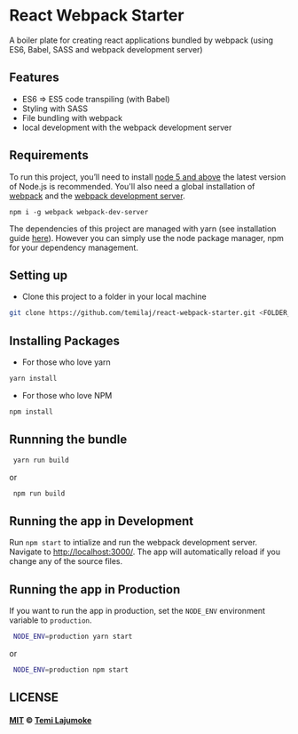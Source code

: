 # React Webpack Starter
A boiler plate for creating react applications bundled by webpack (using ES6, Babel, SASS and webpack development server)

## Features
+ ES6 => ES5 code transpiling (with Babel)
+ Styling with SASS
+ File bundling with webpack
+ local development with the webpack development server

## Requirements
To run this project, you’ll need to install [node 5 and above](https://nodejs.org/en/) the latest version of Node.js is recommended. You'll also need a global installation of [webpack](https://webpack.js.org/ ) and the [webpack development server](https://webpack.js.org/configuration/dev-server/). 

```
npm i -g webpack webpack-dev-server
```

The dependencies of this project are managed with yarn (see installation guide [here](https://yarnpkg.com/en/)). However you can simply use the node package manager, npm for your dependency management.

## Setting up
+ Clone this project to a folder in your local machine
```bash
git clone https://github.com/temilaj/react-webpack-starter.git <FOLDER_NAME_HERE>
```

## Installing Packages
+ For those who love yarn
```bash 
yarn install
```

+ For those who love NPM
```bash 
npm install
```

## Runnning the bundle

```bash
 yarn run build
```

or 

```bash
 npm run build
```
## Running the app in Development

Run `npm start` to intialize and run the webpack development server. Navigate to [http://localhost:3000/](http://localhost:3000). The app will automatically reload if you change any of the source files.

## Running the app in Production

If you want to run the app in production, set the `NODE_ENV` environment variable to `production`.

```bash
 NODE_ENV=production yarn start
```
or
```bash
 NODE_ENV=production npm start
```

## LICENSE

#### [MIT](./LICENSE) © [Temi Lajumoke](http://temilajumoke.com)